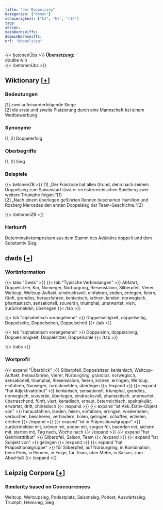 ```yaml
---
title: "der Doppelsieg"
kategorien: ["Nomen"]
schwierigkeit: ["k2", "h3", "r14"]
tags:
series:
mainDornseiffs:
domainDornseiffs:
url: "Doppelsieg"
---
```


{{< betonenÜbs >}}
**Übersetzung:**  
double win  
{{< /betonenÜbs >}}

## Wiktionary [[+](https://de.wiktionary.org/wiki/Doppelsieg)]

### Bedeutungen
[1] zwei aufeinanderfolgende Siege  
[2] die erste und zweite Platzierung durch eine Mannschaft bei einem Wettbewerbung  

### Synonyme
[1, 2] Doppelerfolg  

### Oberbegriffe
[1, 2] Sieg  

### Beispiele
{{< betonenZB >}}
[1] „Der Franzose hat allen Grund, denn nach seinem Doppelsieg zum Saisonstart lässt er im österreichischen Spielberg zwei weitere Triumphe folgen.“[1]  
[2] „Nach einem überlegen geführten Rennen bescherten Hamilton und Rosberg Mercedes den ersten Doppelsieg der Team-Geschichte.“[2]  

{{< /betonenZB >}}
### Herkunft
Determinativkompositum aus dem Stamm des Adjektivs doppelt und dem Substantiv Sieg.  



## dwds [[+](https://www.dwds.de/wb/Doppelsieg)]

### Wortinformation
{{< tabs "Dwds" >}}
{{< tab "Typische Verbindungen" >}}
Abfahrt, Doppelsitzer, Km, Norweger, Nürburgring, Riesenslalom, Silberpfeil, Vierer, Weltcup, Weltcup-Auftakt, eindrucksvoll, einfahren, enden, erringen, feiern, fünft, grandios, herausfahren, kenianisch, krönen, landen, norwegisch, phantastisch, sensationell, souverän, triumphal, unerwartet, viert, zurückmelden, überlegen
{{< /tab >}}

{{< tab "alphabetisch vorangehend" >}}
Doppelseitigkeit, doppelseitig, Doppelseite, Doppelsehen, Doppelschritt
{{< /tab >}}

{{< tab "alphabetisch vorangehend" >}}
Doppelsinn, doppelsinnig, Doppelsinnigkeit, Doppelsitzer, Doppelsohle
{{< /tab >}}

{{< /tabs >}}

### Wortprofil
{{< expand "Überblick" >}} Silberpfeil, Doppelsitzer, kenianisch, Weltcup-Auftakt, herausfahren, Vierer, Nürburgring, grandios, norwegisch, sensationell, triumphal, Riesenslalom, feiern, krönen, erringen, Weltcup, einfahren, Norweger, zurückmelden, überlegen {{< /expand >}}
{{< expand "hat Adjektivattribut" >}} kenianisch, sensationell, triumphal, grandios, norwegisch, souverän, überlegen, eindrucksvoll, phantastisch, unerwartet, überraschend, fünft, viert, kanadisch, erneut, österreichisch, spektakulär, erwartet, dritt, chinesisch {{< /expand >}}
{{< expand "ist Akk./Dativ-Objekt von" >}} herausfahren, landen, feiern, einfahren, erringen, wiederholen, verbuchen, bescheren, verhindern, holen, gelingen, schaffen, erzielen, erleben {{< /expand >}}
{{< expand "ist in Präpositionalgruppe" >}} zurückmelden mit, krönen mit, enden mit, sorgen für, beenden mit, sichern mit, starten mit, Tag nach, Woche nach {{< /expand >}}
{{< expand "hat Genitivattribut" >}} Silberpfeil, Saison, Team {{< /expand >}}
{{< expand "ist Subjekt von" >}} gelingen {{< /expand >}}
{{< expand "hat Präpositionalgruppe" >}} für Silberpfeil, auf Nürburgring, in Kombination, beim Preis, in Rennen, in Folge, für Team, über Meter, in Saison, zum Abschluß {{< /expand >}}

## Leipzig Corpora [[+](https://corpora.uni-leipzig.de/en/res?word=Doppelsieg&corpusId=deu_newscrawl-public_2018)]


### Similarity based on Cooccurrences
Weltcup, Weltcupsieg, Podestplatz, Saisonsieg, Podest, Auswärtssieg, Triumph, Heimsieg, Sieg


